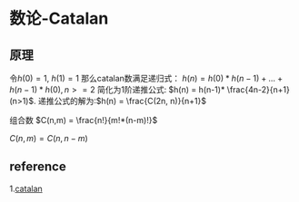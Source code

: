 # 数论-Catalan

## 原理
令$h(0) = 1$, $h(1) = 1$ 
那么catalan数满足递归式：
$h(n) = h(0)*h(n-1) + ... + h(n-1)*h(0), n>=2$
简化为1阶递推公式:
$h(n) = h(n-1)* \frac{4n-2}{n+1}(n>1)$.
递推公式的解为:$h(n) = \frac{C(2n, n)}{n+1}$

组合数
$C(n,m) = \frac{n!}{m!*(n-m)!}$

$C(n,m) = C(n, n-m)$

## reference
1.[catalan](https://www.cnblogs.com/slp0622/p/9141936.html)